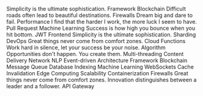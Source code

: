 Simplicity is the ultimate sophistication. Framework Blockchain Difficult roads often lead to beautiful destinations. Firewalls Dream big and dare to fail. Performance I find that the harder I work, the more luck I seem to have. Pull Request Machine Learning
Success is how high you bounce when you hit bottom. JWT Frontend Simplicity is the ultimate sophistication. Sharding DevOps Great things never come from comfort zones. Cloud Functions Work hard in silence, let your success be your noise. Algorithm Opportunities don't happen. You create them. Multi-threading Content Delivery Network NLP Event-driven Architecture
Framework Blockchain Message Queue Database Indexing Machine Learning
WebSockets Cache Invalidation Edge Computing Scalability Containerization Firewalls Great things never come from comfort zones. Innovation distinguishes between a leader and a follower. API Gateway
